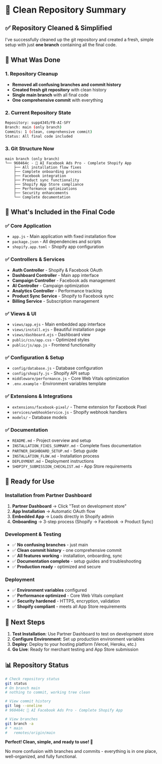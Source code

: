 # 🎯 Clean Repository Summary

## ✅ Repository Cleaned & Simplified

I've successfully cleaned up the git repository and created a fresh, simple setup with just **one branch** containing all the final code.

## 🔄 What Was Done

### 1. Repository Cleanup
- **Removed all confusing branches and commit history**
- **Created fresh git repository** with clean history
- **Single main branch** with all final code
- **One comprehensive commit** with everything

### 2. Current Repository State
```bash
Repository: supp4345/FB-AI-SFY
Branch: main (only branch)
Commits: 1 (clean, comprehensive commit)
Status: All final code included
```

### 3. Git Structure Now
```
main branch (only branch)
└── 960464c - 🚀 AI Facebook Ads Pro - Complete Shopify App
    ├── All installation flow fixes
    ├── Complete onboarding process
    ├── Facebook integration
    ├── Product sync functionality
    ├── Shopify App Store compliance
    ├── Performance optimizations
    ├── Security enhancements
    └── Complete documentation
```

## 📁 What's Included in the Final Code

### ✅ Core Application
- `app.js` - Main application with fixed installation flow
- `package.json` - All dependencies and scripts
- `shopify.app.toml` - Shopify app configuration

### ✅ Controllers & Services
- **Auth Controller** - Shopify & Facebook OAuth
- **Dashboard Controller** - Main app interface
- **Campaign Controller** - Facebook ads management
- **AI Controller** - Campaign optimization
- **Analytics Controller** - Performance tracking
- **Product Sync Service** - Shopify to Facebook sync
- **Billing Service** - Subscription management

### ✅ Views & UI
- `views/app.ejs` - Main embedded app interface
- `views/install.ejs` - Beautiful installation page
- `views/dashboard.ejs` - Dashboard view
- `public/css/app.css` - Optimized styles
- `public/js/app.js` - Frontend functionality

### ✅ Configuration & Setup
- `config/database.js` - Database configuration
- `config/shopify.js` - Shopify API setup
- `middleware/performance.js` - Core Web Vitals optimization
- `.env.example` - Environment variables template

### ✅ Extensions & Integrations
- `extensions/facebook-pixel/` - Theme extension for Facebook Pixel
- `services/webhookService.js` - Shopify webhook handlers
- `models/` - Database models

### ✅ Documentation
- `README.md` - Project overview and setup
- `INSTALLATION_FIXES_SUMMARY.md` - Complete fixes documentation
- `PARTNER_DASHBOARD_SETUP.md` - Setup guide
- `INSTALLATION_FLOW.md` - Installation process
- `DEPLOYMENT.md` - Deployment instructions
- `SHOPIFY_SUBMISSION_CHECKLIST.md` - App Store requirements

## 🚀 Ready for Use

### Installation from Partner Dashboard
1. **Partner Dashboard** → Click "Test on development store"
2. **App Installation** → Automatic OAuth flow
3. **Embedded App** → Loads directly in Shopify admin
4. **Onboarding** → 3-step process (Shopify → Facebook → Product Sync)

### Development & Testing
- ✅ **No confusing branches** - just main
- ✅ **Clean commit history** - one comprehensive commit
- ✅ **All features working** - installation, onboarding, sync
- ✅ **Documentation complete** - setup guides and troubleshooting
- ✅ **Production ready** - optimized and secure

### Deployment
- ✅ **Environment variables** configured
- ✅ **Performance optimized** - Core Web Vitals compliant
- ✅ **Security hardened** - HTTPS, encryption, validation
- ✅ **Shopify compliant** - meets all App Store requirements

## 🎯 Next Steps

1. **Test Installation**: Use Partner Dashboard to test on development store
2. **Configure Environment**: Set up production environment variables
3. **Deploy**: Deploy to your hosting platform (Vercel, Heroku, etc.)
4. **Go Live**: Ready for merchant testing and App Store submission

## 📊 Repository Status

```bash
# Check repository status
git status
# On branch main
# nothing to commit, working tree clean

# View commit history
git log --oneline
# 960464c 🚀 AI Facebook Ads Pro - Complete Shopify App

# View branches
git branch -a
# * main
#   remotes/origin/main
```

**Perfect! Clean, simple, and ready to use! 🎉**

No more confusion with branches and commits - everything is in one place, well-organized, and fully functional.